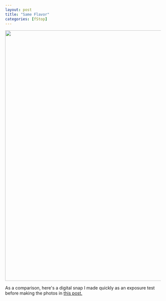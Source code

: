 ```yaml
---
layout: post
title: "Same Flavor"
categories: [fStop]
---
```

<img src="/pix2005/sameFlavor.jpg" width=807 height=807 border=0>

As a comparison, here's a digital snap I made quickly as an exposure test before making the photos in <a href="/blog/archives/000358.html">this post.</a>


